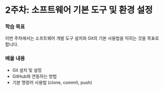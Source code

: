 # 2주차: 소프트웨어 기본 도구 및 환경 설정

### 학습 목표
이번 주차에서는 소프트웨어 개발 도구 설치와 Git의 기본 사용법을 익히는 것을 목표로 합니다.

### 배울 내용
- Git 설치 및 설정
- GitHub와 연동하는 방법
- 기본 명령어 사용법 (clone, commit, push)
